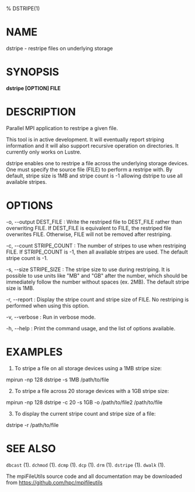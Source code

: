 % DSTRIPE(1)

# NAME

dstripe - restripe files on underlying storage

# SYNOPSIS

**dstripe [OPTION] FILE**

# DESCRIPTION

Parallel MPI application to restripe a given file.

This tool is in active development.  It will eventually report striping information and it will also support recursive operation on directories.  It currently only works on Lustre.

dstripe enables one to restripe a file across the underlying storage devices.  One must specify the source file (FILE) to perform a restripe with. By default, stripe size is 1MB and stripe count is -1 allowing dstripe to use all available stripes.

# OPTIONS

-o, \--output DEST_FILE
:	Write the restriped file to DEST_FILE rather than overwriting FILE. If DEST_FILE is equivalent to FILE, the restriped file overwrites FILE. Otherwise, FILE will not be removed after restriping.

-c, \--count STRIPE_COUNT
:	The number of stripes to use when restriping FILE. If STRIPE_COUNT is -1, then all available stripes are used. The default stripe count is -1.

-s, \--size STRIPE_SIZE
:	The stripe size to use during restriping. It is possible to use units like "MB" and "GB" after the number, which should be immediately follow the number without spaces (ex. 2MB). The default stripe size is 1MB.

-r, \--report
:	Display the stripe count and stripe size of FILE. No restriping is performed when using this option.

-v, \--verbose
: 	Run in verbose mode.

-h, \--help
: 	Print the command usage, and the list of options available.

# EXAMPLES

1. To stripe a file on all storage devices using a 1MB stripe size:

mpirun -np 128 dstripe -s 1MB /path/to/file

2. To stripe a file across 20 storage devices with a 1GB stripe size:

mpirun -np 128 dstripe -c 20 -s 1GB -o /path/to/file2 /path/to/file

3. To display the current stripe count and stripe size of a file:

dstripe -r /path/to/file

# SEE ALSO

`dbcast` (1).
`dchmod` (1).
`dcmp` (1).
`dcp` (1).
`drm` (1).
`dstripe` (1).
`dwalk` (1).

The mpiFileUtils source code and all documentation may be downloaded from
<https://github.com/hpc/mpifileutils>
